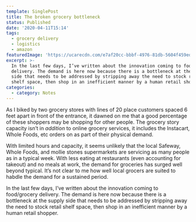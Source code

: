 ```yaml
---
template: SinglePost
title: The broken grocery bottleneck
status: Published
date: '2020-04-11T15:14'
tags:
  - grocery delivery
  - logistics
  - amazon  
featuredImage: 'https://ucarecdn.com/e7af20cc-bbbf-4976-81db-5604f459ed86/'
excerpt: >-
  In the last few days, I’ve written about the innovation coming to food/grocery
  delivery. The demand is here now because there is a bottleneck at the supply
  side that needs to be addressed by stripping away the need to stock retail
  shelf space, then shop in an inefficient manner by a human retail shopper.
categories:
  - category: Notes
---
```

As I biked by two grocery stores with lines of 20 place customers spaced 6 feet apart in front of the entrance, it dawned on me that a good percentage of these shoppers may be shopping for other people. The grocery story capacity isn’t in *addition* to online grocery services, it includes the Instacart, Whole Foods, etc orders on as part of their physical demand.

With limited hours and capacity, it seems unlikely that the local Safeway, Whole Foods, and mollie stones supermarkets are servicing as many people as in a typical week. With less eating at restaurants (even accounting for takeout) and no meals at work, the demand for groceries has surged well beyond typical. It’s not clear to me how well local grocers are suited to habdle the demand for a sustained period.

In the last few days, I’ve written about the innovation coming to food/grocery delivery. The demand is here now because there is a bottleneck at the supply side that needs to be addressed by stripping away the need to stock retail shelf space, then shop in an inefficient manner by a human retail shopper.
